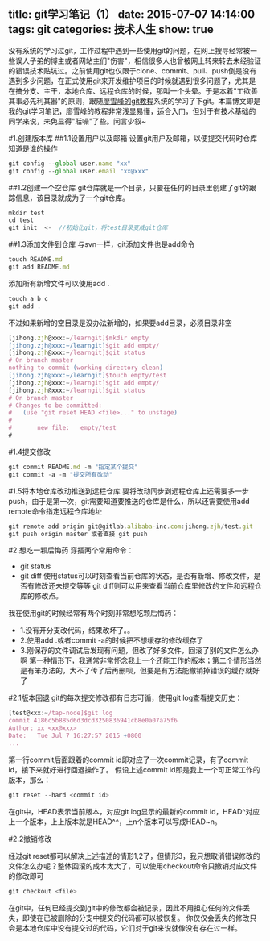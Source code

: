 title: git学习笔记（1）
date: 2015-07-07 14:14:00
tags: git
categories: 技术人生
show: true
---
没有系统的学习过git，工作过程中遇到一些使用git的问题，在网上搜寻经常被一些误人子弟的博主或者网站主们"伤害"，相信很多人也曾被网上转来转去未经验证的错误技术贴坑过。之前使用git也仅限于clone、commit、pull、push倒是没有遇到多少问题，在正式使用git来开发维护项目的时候就遇到很多问题了，尤其是在搞分支、主干，本地仓库、远程仓库的时候，那叫一个头晕。于是本着"工欲善其事必先利其器"的原则，跟随[廖雪峰的git教程](http://www.liaoxuefeng.com/wiki/0013739516305929606dd18361248578c67b8067c8c017b000)系统的学习了下git。本篇博文即是我的git学习笔记，廖雪峰的教程非常浅显易懂，适合入门，但对于有技术基础的同学来说，未免显得"聒噪"了些。闲言少叙~

<!--more-->

#1.创建版本库
##1.1设置用户以及邮箱
设置git用户及邮箱，以便提交代码时仓库知道是谁的操作
```js
git config --global user.name "xx"
git config --global user.email "xx@xxx"
```

##1.2创建一个空仓库
git仓库就是一个目录，只要在任何的目录里创建了git的跟踪信息，该目录就成为了一个git仓库。
```js
mkdir test
cd test
git init  <-  //初始化git，将test目录变成git仓库
```
##1.3添加文件到仓库
与svn一样，git添加文件也是add命令
```js
touch README.md
git add README.md
```
添加所有新增文件可以使用add .
```js
touch a b c
git add .
```
不过如果新增的空目录是没办法新增的，如果要add目录，必须目录非空
```js
[jihong.zjh@xxx:~/learngit]$mkdir empty
[jihong.zjh@xxx:~/learngit]$git add empty/
[jihong.zjh@xxx:~/learngit]$git status
# On branch master
nothing to commit (working directory clean)
[jihong.zjh@xxx:~/learngit]$touch empty/test
[jihong.zjh@xxx:~/learngit]$git add empty/
[jihong.zjh@xxx:~/learngit]$git status
# On branch master
# Changes to be committed:
#   (use "git reset HEAD <file>..." to unstage)
#
#       new file:   empty/test
#
```
#1.4提交修改
```js
git commit README.md -m "指定某个提交"
git commit -a -m "提交所有改动"
```

#1.5将本地仓库改动推送到远程仓库
要将改动同步到远程仓库上还需要多一步push，由于是第一次，git需要知道要推送的仓库是什么，所以还需要使用add remote命令指定远程仓库地址
```js
git remote add origin git@gitlab.alibaba-inc.com:jihong.zjh/test.git
git push origin master 或者直接 git push
```

#2.想吃一颗后悔药
穿插两个常用命令：
- git status
- git diff
使用status可以时刻查看当前仓库的状态，是否有新增、修改文件，是否有修改还未提交等等
git diff则可以用来查看当前仓库里修改的文件和远程仓库的修改点。

我在使用git的时候经常有两个时刻非常想吃颗后悔药：
- 1.没有开分支改代码，结果改坏了。。
- 2.使用add .或者commit -a的时候把不想缓存的修改缓存了
- 3.刚保存的文件调试后发现有问题，但改了好多文件，回滚了别的文件怎么办啊
第一种情形下，我通常非常怀念我上一个还能工作的版本；第二个情形当然是有笨办法的，大不了传了后再删呗，但要是有方法能撤销掉错误的缓存就好了

#2.1版本回退
git的每次提交修改都有日志可循，使用git log查看提交历史：
```js
[test@xxx:~/tap-node]$git log
commit 4186c5b885d6d3dcd3250836941cb8e0a07a75f6
Author: xx <xx@xxx>
Date:   Tue Jul 7 16:27:57 2015 +0800
...
```
第一行commit后面跟着的commit id即对应了一次commit记录，有了commit id，接下来就好进行回退操作了。
假设上述commit id即是我上一个可正常工作的版本，那么：
```js
git reset --hard <commit id>
```
在git中，HEAD表示当前版本，对应git log显示的最新的commit id，HEAD^对应上一个版本，上上版本就是HEAD^^，上n个版本可以写成HEAD~n。


#2.2撤销修改

经过git reset都可以解决上述描述的情形1,2了，但情形3，我只想取消错误修改的文件怎么办呢？整体回滚的成本太大了，可以使用checkout命令只撤销对应文件的修改即可
```js
git checkout <file>
```


在git中，任何已经提交到git中的修改都会被记录，因此不用担心任何的文件丢失，即使在已被删除的分支中提交的代码都可以被恢复。
你仅仅会丢失的修改只会是本地仓库中没有提交过的代码，它们对于git来说就像没有存在过一样。
